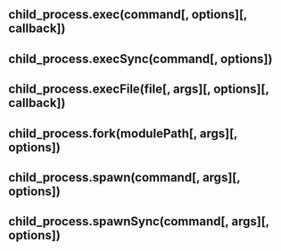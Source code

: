 ## child_process.exec(command[, options][, callback])
## child_process.execSync(command[, options])

## child_process.execFile(file[, args][, options][, callback])

## child_process.fork(modulePath[, args][, options])

## child_process.spawn(command[, args][, options])
## child_process.spawnSync(command[, args][, options])